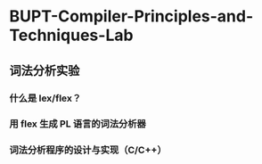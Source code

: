 # BUPT-Compiler-Principles-and-Techniques-Lab

## 词法分析实验

### 什么是 lex/flex？

### 用 flex 生成 PL 语言的词法分析器

### 词法分析程序的设计与实现（C/C++）
